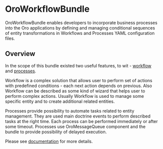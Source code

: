 # OroWorkflowBundle

OroWorkflowBundle enables developers to incorporate business processes into the Oro applications by defining and managing conditional sequences of entity transformations in Workflows and Processes YAML configuration files.

## Overview

In the scope of this bundle existed two useful features,
to wit - [workflow](./Resources/doc/reference/workflow/index.md) and
[processes](./Resources/doc/reference/processes/index.md).

Workflow is a complex solution that allows user to perform set of actions with predefined conditions -
each next action depends on previous. Also Workflow can be described as some kind of wizard that helps user
to perform complex actions. Usually Workflow is used to manage some specific entity and to create additional
related entities.

Processes provide possibility to automate tasks related to entity management. They are used main doctrine events
to perform described tasks at the right time. Each process can be performed immediately or after some timeout.
Processes use OroMessageQueue component and the bundle to provide possibility of delayed execution.

Please see [documentation](./Resources/doc/index.md) for more details.
